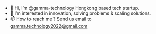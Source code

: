 - 👋 Hi, I’m @gamma-technology Hongkong based tech startup.
- 👀 I’m interested in innovation, solving problems & scaling solutions.
- 📫 How to reach me ? Send us email to gamma.technology2022@gmail.com

<!---
gamma-technology/gamma-technology is a ✨ special ✨ repository because its `README.md` (this file) appears on your GitHub profile.
You can click the Preview link to take a look at your changes.
--->

